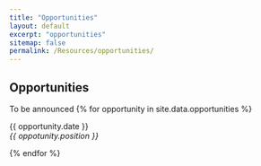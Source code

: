 ```yaml
---
title: "Opportunities"
layout: default
excerpt: "opportunities"
sitemap: false
permalink: /Resources/opportunities/
---
```


## Opportunities
To be announced
{% for opportunity in site.data.opportunities %}
  <p>{{ opportunity.date }} <br>
  <em>{{ oppotunity.position }}</em></p>
  {% endfor %}